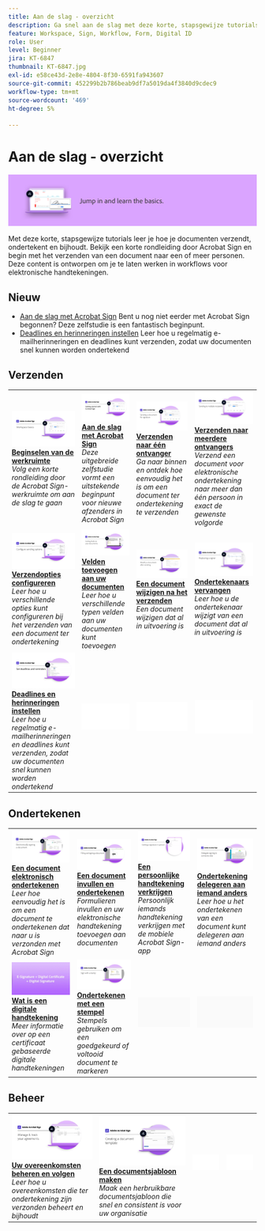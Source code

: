 ```yaml
---
title: Aan de slag - overzicht
description: Ga snel aan de slag met deze korte, stapsgewijze tutorials over het verzenden, ondertekenen en volgen van documenten
feature: Workspace, Sign, Workflow, Form, Digital ID
role: User
level: Beginner
jira: KT-6847
thumbnail: KT-6847.jpg
exl-id: e58ce43d-2e8e-4804-8f30-6591fa943607
source-git-commit: 452299b2b786beab9df7a5019da4f3840d9cdec9
workflow-type: tm+mt
source-wordcount: '469'
ht-degree: 5%

---
```


# Aan de slag - overzicht

![Aan de slag-afbeelding ondertekenen](../assets/Hero-GettingStarted.png)

Met deze korte, stapsgewijze tutorials leer je hoe je documenten verzendt, ondertekent en bijhoudt. Bekijk een korte rondleiding door Acrobat Sign en begin met het verzenden van een document naar een of meer personen. Deze content is ontworpen om je te laten werken in workflows voor elektronische handtekeningen.

## Nieuw

* [Aan de slag met Acrobat Sign](new-sender.md)
Bent u nog niet eerder met Acrobat Sign begonnen? Deze zelfstudie is een fantastisch beginpunt.
* [Deadlines en herinneringen instellen](set-deadlines-reminders.md)
Leer hoe u regelmatig e-mailherinneringen en deadlines kunt verzenden, zodat uw documenten snel kunnen worden ondertekend

## Verzenden

<table style="table-layout:fixed">
<tr>
 <td>
    <a href="quick-tour.md">
      <img alt="Beginselen van de werkruimte" src="../assets/workspace_1280.png" />
    </a>
    <div>
    <a href="quick-tour.md"><strong>Beginselen van de werkruimte</strong></a>
    </div>
    <em>Volg een korte rondleiding door de Acrobat Sign-werkruimte om aan de slag te gaan</em>
    <br>
  </td>
  <td>
    <a href="new-sender.md">
      <img alt="Aan de slag met Acrobat Sign" src="../assets/gettingstartednew.png" />
    </a>
    <div>
    <a href="new-sender.md"><strong>Aan de slag met Acrobat Sign</strong></a>
    </div>
    <em>Deze uitgebreide zelfstudie vormt een uitstekende beginpunt voor nieuwe afzenders in Acrobat Sign</em>
    <br>
  </td>
  <td>
    <a href="send-to-single-recipient.md">
      <img alt="Verzenden naar één ontvanger" src="../assets/Send-to-single-recipient.png" />
    </a>
    <div>
    <a href="send-to-single-recipient.md"><strong>Verzenden naar één ontvanger</strong></a>
    </div>
    <em>Ga naar binnen en ontdek hoe eenvoudig het is om een document ter ondertekening te verzenden</em>
    <br>
  </td>
  <td>
    <a href="send-to-multiple-recipients.md">
      <img alt="Verzenden naar meerdere ontvangers" src="../assets/Sending-to-multiple-recipients.png" />
    </a>
    <div>
    <a href="send-to-multiple-recipients.md"><strong>Verzenden naar meerdere ontvangers</strong></a>
    </div>
    <em>Verzend een document voor elektronische ondertekening naar meer dan één persoon in exact de gewenste volgorde</em>
    <br>
  </td>
</tr>
<tr>
  <td>
    <a href="sending-options.md">
      <img alt="Verzendopties configureren" src="../assets/Sendingoptions.png" />
    </a>
    <div>
    <a href="sending-options.md"><strong>Verzendopties configureren</strong></a>
    </div>
    <em>Leer hoe u verschillende opties kunt configureren bij het verzenden van een document ter ondertekening</em>
    <br>
  </td>
  <td>
    <a href="adding-fields.md">
      <img alt="Velden toevoegen aan uw documenten" src="../assets/AddingFields.png" />
    </a>
    <div>
    <a href="adding-fields.md"><strong>Velden toevoegen aan uw documenten</strong></a>
    </div>
    <em>Leer hoe u verschillende typen velden aan uw documenten kunt toevoegen</em>
    <br>
  </td>
  <td>
    <a href="modify-in-flight.md">
      <img alt="Een document wijzigen na het verzenden" src="../assets/Modifying-sending.png" />
    </a>
    <div>
    <a href="modify-in-flight.md"><strong>Een document wijzigen na het verzenden</strong></a>
    </div>
    <em>Een document wijzigen dat al in uitvoering is</em>
    <br>
  </td>
  <td>
    <a href="replace-signer.md">
      <img alt="Ondertekenaars vervangen" src="../assets/replace-signer.png" />
    </a>
    <div>
    <a href="replace-signer.md"><strong>Ondertekenaars vervangen</strong></a>
    </div>
    <em>Leer hoe u de ondertekenaar wijzigt van een document dat al in uitvoering is</em>
     <br>
  </td>
</tr>
<tr>
  <td>
      <a href="set-deadlines-reminders.md">
        <img alt="Deadlines en herinneringen instellen" src="../assets/Reminders.png" />
      </a>
      <div>
      <a href="set-deadlines-reminders.md"><strong>Deadlines en herinneringen instellen</strong></a>
      </div>
      <em>Leer hoe u regelmatig e-mailherinneringen en deadlines kunt verzenden, zodat uw documenten snel kunnen worden ondertekend</em>
      <br>
    </td> 
  <td>
      <img alt="Spacer" src="../assets/Whitespacer.png" />
      <div>
      <br>
    </td>
    <td>
      <img alt="Spacer" src="../assets/Whitespacer.png" />
      <div>
      <br>
    </td>
    <td>
      <img alt="Spacer" src="../assets/Whitespacer.png" />
      <div>
      <br>
    </td>
</tr>
</table>

## Ondertekenen

<table style="table-layout:fixed">
<tr>
  <td>
    <a href="electronically-sign-a-document.md">
      <img alt="Een document elektronisch ondertekenen" src="../assets/Electronically-sign.png" />
    </a>
    <div>
    <a href="electronically-sign-a-document.md"><strong>Een document elektronisch ondertekenen</strong></a>
    </div>
    <em>Leer hoe eenvoudig het is om een document te ondertekenen dat naar u is verzonden met Acrobat Sign</em>
    <br>
  </td>
  <td>
    <a href="fill-and-sign.md">
      <img alt="Een document invullen en ondertekenen" src="../assets/FillandSign.png" />
    </a>
    <div>
    <a href="fill-and-sign.md"><strong>Een document invullen en ondertekenen</strong></a>
    </div>
    <em>Formulieren invullen en uw elektronische handtekening toevoegen aan documenten</em>
    <br>
  </td>
  <td>
    <a href="sign-in-person.md">
      <img alt="Een persoonlijke handtekening verkrijgen" src="../assets/In-person.png" />
    </a>
    <div>
    <a href="sign-in-person.md"><strong>Een persoonlijke handtekening verkrijgen</strong></a>
    </div>
    <em>Persoonlijk iemands handtekening verkrijgen met de mobiele Acrobat Sign-app</em>
    <br>
  </td>
  <td>
    <a href="delegate-signing.md">
      <img alt="Ondertekening delegeren aan iemand anders" src="../assets/Delegatesigning.png" />
    </a>
    <div>
    <a href="delegate-signing.md"><strong>Ondertekening delegeren aan iemand anders</strong></a>
    </div>
    <em>Leer hoe u het ondertekenen van een document kunt delegeren aan iemand anders</em>
    <br>
  </td>
</tr>
<tr>
  <td>
    <a href="sign-with-a-digital-signature.md">
      <img alt="Wat is een digitale handtekening" src="../assets/Whatisdigsig_1280.jpg" />
    </a>
    <div>
    <a href="sign-with-a-digital-signature.md"><strong>Wat is een digitale handtekening</strong></a>
    </div>
    <em>Meer informatie over op een certificaat gebaseerde digitale handtekeningen</em>
    <br>
  </td>
  <td>
    <a href="sign-with-a-stamp.md">
      <img alt="Ondertekenen met een stempel" src="../assets/Stamp.png" />
    </a>
    <div>
    <a href="sign-with-a-stamp.md"><strong>Ondertekenen met een stempel</strong></a>
    </div>
    <em>Stempels gebruiken om een goedgekeurd of voltooid document te markeren</em>
     <br>
  </td> 
 <td>
    <img alt="Spacer" src="../assets/Grayspacer.png" />
    <div>
    <br>
  </td>
  <td>
    <img alt="Spacer" src="../assets/Grayspacer.png" />
    <div>
    <br>
  </td>
</tr>  
</table>

## Beheer

<table style="table-layout:fixed">
<tr>
  <td>
    <a href="manage-and-track.md">
      <img alt="Uw overeenkomsten beheren en volgen" src="../assets/Manage_1280.png" />
    </a>
    <div>
    <a href="manage-and-track.md"><strong>Uw overeenkomsten beheren en volgen</strong></a>
    </div>
    <em>Leer hoe u overeenkomsten die ter ondertekening zijn verzonden beheert en bijhoudt</em>
    <br>
  </td>
  <td>
    <a href="../sign-advanced-users/create-a-template.md">
      <img alt="Een documentsjabloon maken" src="../assets/Template.png" />
    </a>
    <div>
    <a href="../sign-advanced-users/create-a-template.md"><strong>Een documentsjabloon maken</strong></a>
    </div>
    <em>Maak een herbruikbare documentsjabloon die snel en consistent is voor uw organisatie</em>
    <br>
  </td>
  <td>
    <img alt="Spacer" src="../assets/Whitespacer.png" />
    <div>
    <br>
  </td>
  <td>
    <img alt="Spacer" src="../assets/Whitespacer.png" />
    <div>
    <br>
  </td>
</tr>
</table>

